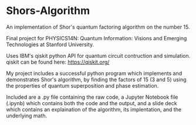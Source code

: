 # Shors-Algorithm
An implementation of Shor's quantum factoring algorithm on the number 15.

Final project for PHYSICS14N: Quantum Information: Visions and Emerging Technologies at Stanford University.

Uses IBM's qiskit python API for quantum circuit contruction and simulation.
qiskit can be found here: https://qiskit.org/

My project includes a successful python program which implements and demonstrates Shor's algorithm,
by finding the factors of 15 (3 and 5) using the properties of quantum superposition and phase estimation.

Included are a .py file containing the raw code, a Jupyter Notebook file (.ipynb) which contains both the code and the output,
and a slide deck which contains an explaination of the algorithm, its implentation, and the underlying math.
